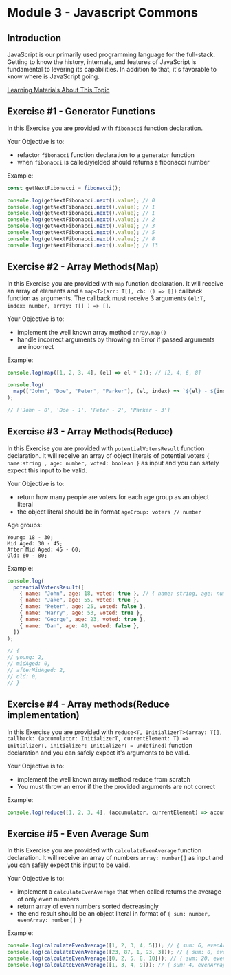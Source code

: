 # Module 3 - Javascript Commons

## Introduction

JavaScript is our primarily used programming language for the full-stack. Getting to know the history, internals, and features of JavaScript is fundamental to levering its capabilities. In addition to that, it's favorable to know where is JavaScript going.

[Learning Materials About This Topic](https://www.notion.so/mkit/Quest-3-JavaScript-Essentials-efb2218bedfc4039b571b6d6d88f2258#d914f35330c54de9b660caa94cf20f86)

## Exercise #1 - Generator Functions

In this Exercise you are provided with `fibonacci` function declaration. 

Your Objective is to:
- refactor `fibonacci` function declaration to a generator function
- when `fibonacci` is called/yielded should returns a fibonacci number

Example:

```javascript
const getNextFibonacci = fibonacci();

console.log(getNextFibonacci.next().value); // 0
console.log(getNextFibonacci.next().value); // 1
console.log(getNextFibonacci.next().value); // 1
console.log(getNextFibonacci.next().value); // 2
console.log(getNextFibonacci.next().value); // 3
console.log(getNextFibonacci.next().value); // 5
console.log(getNextFibonacci.next().value); // 8
console.log(getNextFibonacci.next().value); // 13
```

## Exercise #2 - Array Methods(Map)

In this Exercise you are provided with `map` function declaration. It will receive an array of elements
and a `map<T>(arr: T[], cb: () => [])` callback function as arguments. The callback must receive 3 arguments
`(el:T, index: number, array: T[] ) => []`. 

Your Objective is to:
- implement the well known array method `array.map()`
- handle incorrect arguments by throwing an Error if passed arguments are incorrect

Example:

```javascript
console.log(map([1, 2, 3, 4], (el) => el * 2)); // [2, 4, 6, 8]

console.log(
  map(["John", "Doe", "Peter", "Parker"], (el, index) => `${el} - ${index}`)
);

// ['John - 0', 'Doe - 1', 'Peter - 2', 'Parker - 3']
```

## Exercise #3 - Array Methods(Reduce)

In this Exercise you are provided with `potentialVotersResult` function declaration. It will receive an array of object literals of potential voters `{ name:string , age: number, voted: boolean }` as input and you can safely expect this input to be valid. 

Your Objective is to:
- return how many people are voters for each age group as an object literal
- the object literal should be in format `ageGroup: voters // number`

Age groups:

```
Young: 18 - 30;
Mid Aged: 30 - 45;
After Mid Aged: 45 - 60;
Old: 60 - 80;
```

Example:

```javascript
console.log(
  potentialVotersResult([
    { name: "John", age: 18, voted: true }, // { name: string, age: number, voted: boolean }
    { name: "Jake", age: 55, voted: true },
    { name: "Peter", age: 25, voted: false },
    { name: "Harry", age: 53, voted: true },
    { name: "George", age: 23, voted: true },
    { name: "Dan", age: 40, voted: false },
  ])
);

// {
// young: 2,
// midAged: 0,
// afterMidAged: 2,
// old: 0,
// }
```

## Exercise #4 - Array methods(Reduce implementation)

In this Exercise you are provided with `reduce<T, InitializerT>(array: T[], callback: (accumulator: InitializerT, currentElement: T) => InitializerT, initializer: InitializerT = undefined)` function declaration and you can safely expect it's arguments to be valid. 

Your Objective is to:
- implement the well known array method reduce from scratch
- You must throw an error if the the provided arguments are not correct

Example:

```javascript
console.log(reduce([1, 2, 3, 4], (accumulator, currentElement) => accumulator + currentElement, 0 )); // 10
```

## Exercise #5 - Even Average Sum

In this Exercise you are provided with `calculateEvenAverage` function declaration. It will receive an array of numbers `array: number[]` as input and you can safely expect this input to be valid. 

Your Objective is to:
- implement a `calculateEvenAverage` that when called returns the average of only even numbers
-  return array of even numbers sorted decreasingly
-  the end result should be an object literal in format of `{ sum: number, evenArray: number[] }`

Example:

```javascript
console.log(calculateEvenAverage([1, 2, 3, 4, 5])); // { sum: 6, evenArray: [4, 2] }
console.log(calculateEvenAverage([23, 87, 1, 93, 3])); // { sum: 0, evenArray: [] }
console.log(calculateEvenAverage([0, 2, 5, 8, 10])); // { sum: 20, evenArray: [10, 8, 2] }
console.log(calculateEvenAverage([1, 3, 4, 9])); // { sum: 4, evenArray: [4] }
```
